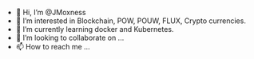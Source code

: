 - 👋 Hi, I’m @JMoxness
- 👀 I’m interested in Blockchain, POW, POUW, FLUX, Crypto currencies.
- 🌱 I’m currently learning docker and Kubernetes.
- 💞️ I’m looking to collaborate on ...
- 📫 How to reach me ...

<!---
JMoxness/JMoxness is a ✨ special ✨ repository because its `README.md` (this file) appears on your GitHub profile.
You can click the Preview link to take a look at your changes.
--->
